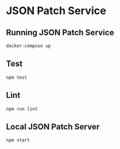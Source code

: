 # JSON Patch Service

## Running JSON Patch Service
`docker-compose up`

## Test
`npm test`

## Lint
`npm run lint`

## Local JSON Patch Server
`npm start`
